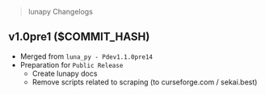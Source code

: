 > lunapy Changelogs

## v1.0pre1 ($COMMIT_HASH)
- Merged from `luna_py - Pdev1.1.0pre14`
- Preparation for `Public Release`
  - Create lunapy docs
  - Remove scripts related to scraping (to curseforge.com / sekai.best)
